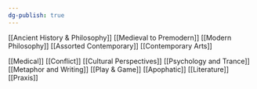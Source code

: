 ```yaml
---
dg-publish: true
---
```


[[Ancient History & Philosophy]]
[[Medieval to Premodern]]
[[Modern Philosophy]]
[[Assorted Contemporary]]
[[Contemporary Arts]]

[[Medical]]
[[Conflict]]
[[Cultural Perspectives]]
[[Psychology and Trance]]
[[Metaphor and Writing]]
[[Play & Game]]
[[Apophatic]]
[[Literature]]
[[Praxis]]